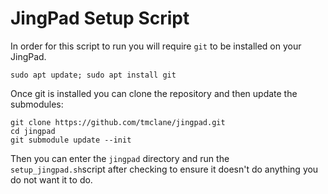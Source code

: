 # JingPad Setup Script

In order for this script to run you will require `git` to be installed on
your JingPad.

    sudo apt update; sudo apt install git

Once git is installed you can clone the repository and then update the submodules:

    git clone https://github.com/tmclane/jingpad.git
    cd jingpad
    git submodule update --init

Then you can enter the `jingpad` directory and run the `setup_jingpad.sh`script after
 checking to ensure  it doesn't do anything you do not want it to do.
